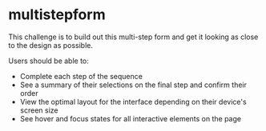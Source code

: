 # multistepform

This challenge is to build out this multi-step form and get it looking as close to the design as possible.


Users should be able to:

- Complete each step of the sequence
- See a summary of their selections on the final step and confirm their order
- View the optimal layout for the interface depending on their device's screen size
- See hover and focus states for all interactive elements on the page
